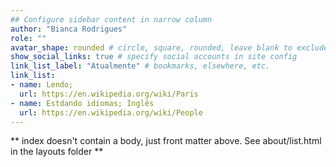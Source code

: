 ```yaml
---
## Configure sidebar content in narrow column
author: "Bianca Rodrigues"
role: ""
avatar_shape: rounded # circle, square, rounded, leave blank to exclude
show_social_links: true # specify social accounts in site config
link_list_label: "Atualmente" # bookmarks, elsewhere, etc.
link_list:
- name: Lendo;
  url: https://en.wikipedia.org/wiki/Paris
- name: Estdando idiomas; Inglês
  url: https://en.wikipedia.org/wiki/People
---
```


** index doesn't contain a body, just front matter above.
See about/list.html in the layouts folder **
